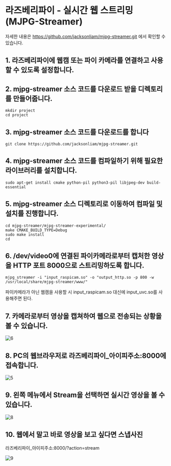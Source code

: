 # 라즈베리파이 - 실시간 웹 스트리밍(MJPG-Streamer)

자세한 내용은 https://github.com/jacksonliam/mjpg-streamer.git 에서 확인할 수 있습니다.

## 1. 라즈베리파이에 웹캠 또는 파이 카메라를 연결하고 사용할 수 있도록 설정합니다. 
    
## 2. mjpg-streamer 소스 코드를 다운로드 받을 디렉토리를 만들어줍니다.

    mkdir project
    cd project
    
## 3. mjpg-streamer 소스 코드를 다운로드를 합니다

    git clone https://github.com/jacksonliam/mjpg-streamer.git

## 4. mjpg-streamer 소스 코드를 컴파일하기 위해 필요한 라이브러리를 설치합니다.

    sudo apt-get install cmake python-pil python3-pil libjpeg-dev build-essential

## 5. mjpg-streamer 소스 디렉토리로 이동하여 컴파일 및 설치를 진행합니다.

    cd mjpg-streamer/mjpg-streamer-experimental/
    make CMAKE_BUILD_TYPE=Debug
    sudo make install
    cd

## 6. /dev/video0에 연결된 파이카메라로부터 캡처한 영상을 HTTP 포트 8000으로 스트리밍하도록 합니다. 

    mjpg_streamer -i "input_raspicam.so" -o "output_http.so -p 800 -w /usr/local/share/mjpg-streamer/www/"

파이카메라가 아닌 웹캠을 사용할 시 input_raspicam.so 대신에 input_uvc.so를 사용해주면 된다.

## 7. 카메라로부터 영상을 캡쳐하여 웹으로 전송되는 상황을 볼 수 있습니다.

![6](/uploads/916566c37d18ed0d071e75a5695841f5/6.png)

## 8. PC의 웹브라우저로 라즈베리파이_아이피주소:8000에 접속합니다.

![5](/uploads/912cb5665c45fac964bb1e61872f5e80/5.png)

## 9. 왼쪽 메뉴에서 Stream을 선택하면 실시간 영상을 볼 수 있습니다.

![8](/uploads/d8bb05538dc4e9e679c81bb4f39b9834/8.png)

## 10. 웹에서 말고 바로 영상을 보고 싶다면 스냅사진
라즈베리파이_아이피주소:8000/?action=stream 

![9](/uploads/94f56c987f284f46e00338ac4fe7dfa8/9.png)




